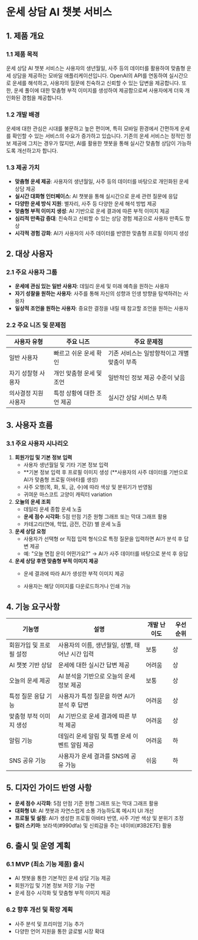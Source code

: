# **운세 상담 AI 챗봇 서비스**

## **1. 제품 개요**

### **1.1 제품 목적**

운세 상담 AI 챗봇 서비스는 사용자의 생년월일, 사주 등의 데이터를 활용하여 맞춤형 운세 상담을 제공하는 모바일 애플리케이션입니다. OpenAI의 API를 연동하여 실시간으로 운세를 해석하고, 사용자의 질문에 친숙하고 신뢰할 수 있는 답변을 제공합니다. 또한, 운세 풀이에 대한 맞춤형 부적 이미지를 생성하여 제공함으로써 사용자에게 더욱 개인화된 경험을 제공합니다.

### **1.2 개발 배경**

운세에 대한 관심은 시대를 불문하고 높은 편이며, 특히 모바일 환경에서 간편하게 운세를 확인할 수 있는 서비스의 수요가 증가하고 있습니다. 기존의 운세 서비스는 정적인 정보 제공에 그치는 경우가 많지만, AI를 활용한 챗봇을 통해 실시간 맞춤형 상담이 가능하도록 개선하고자 합니다.

### **1.3 제공 가치**

- **맞춤형 운세 제공**: 사용자의 생년월일, 사주 등의 데이터를 바탕으로 개인화된 운세 상담 제공
- **실시간 대화형 인터페이스**: AI 챗봇을 통해 실시간으로 운세 관련 질문에 응답
- **다양한 운세 방식 지원**: 별자리, 사주 등 다양한 운세 해석 방법 제공
- **맞춤형 부적 이미지 생성**: AI 기반으로 운세 결과에 따른 부적 이미지 제공
- **심리적 만족감 증대**: 친숙하고 신뢰할 수 있는 상담 경험 제공으로 사용자 만족도 향상
- **시각적 경험 강화**: AI가 사용자의 사주 데이터를 반영한 맞춤형 프로필 이미지 생성

## **2. 대상 사용자**

### **2.1 주요 사용자 그룹**

- **운세에 관심 있는 일반 사용자**: 데일리 운세 및 미래 예측을 원하는 사용자
- **자기 성찰을 원하는 사용자**: 사주를 통해 자신의 성향과 인생 방향을 탐색하려는 사용자
- **일상적 조언을 원하는 사용자**: 중요한 결정을 내릴 때 참고할 조언을 원하는 사용자

### **2.2 주요 니즈 및 문제점**

| 사용자 유형      | 주요 니즈           | 주요 문제점                   |
| ----------- | --------------- | ------------------------ |
| 일반 사용자      | 빠르고 쉬운 운세 확인    | 기존 서비스는 일방향적이고 개별 맞춤이 부족 |
| 자기 성찰형 사용자  | 개인 맞춤형 운세 및 조언  | 일반적인 정보 제공 수준이 낮음        |
| 의사결정 지원 사용자 | 특정 상황에 대한 조언 제공 | 실시간 상담 서비스 부족            |

## **3. 사용자 흐름**

### **3.1 주요 사용자 시나리오**

1. **회원가입 및 기본 정보 입력**
   - 사용자 생년월일 및 기타 기본 정보 입력
   - \*\*기본 정보 입력 후 프로필 이미지 생성 (\*\*사용자의 사주 데이터를 기반으로 AI가 맞춤형 프로필 아바타를 생성)
   - 사주 오행(목, 화, 토, 금, 수)에 따라 색상 및 분위기가 반영됨
   - 귀여운 마스코트 고양이 캐릭터 variation 
2. **오늘의 운세 조회**
   - 데일리 운세 종합 운세 노출 
   - **운세 점수 시각화**: 5점 만점 기준 원형 그래프 또는 막대 그래프 활용
   - 카테고리(연애, 학업, 금전, 건강) 별 운세 노출
3. **운세 상담 요청**
   - 사용자가 선택형 or 직접 입력 형식으로 특정 질문을 입력하면 AI가 분석 후 답변 제공
   - 예: "오늘 면접 운이 어떤가요?" → AI가 사주 데이터를 바탕으로 분석 후 응답
4. **운세 상담 후엔 맞춤형 부적 이미지 제공**
   - 운세 결과에 따라 AI가 생성한 부적 이미지 제공

   - 사용자는 해당 이미지를 다운로드하거나 인쇄 가능



## **4. 기능 요구사항**

| 기능명           | 설명                           | 개발 난이도 | 우선순위 |
| ------------- | ---------------------------- | ------ | ---- |
| 회원가입 및 프로필 설정 | 사용자의 이름, 생년월일, 성별, 태어난 시간 입력 | 보통     | 상    |
| AI 챗봇 기반 상담   | 운세에 대한 실시간 답변 제공             | 어려움    | 상    |
| 오늘의 운세 제공     | AI 분석을 기반으로 오늘의 운세 정보 제공     | 보통     | 상    |
| 특정 질문 응답 기능   | 사용자가 특정 질문을 하면 AI가 분석 후 답변   | 어려움    | 상    |
| 맞춤형 부적 이미지 생성 | AI 기반으로 운세 결과에 따른 부적 제공      | 어려움    | 상    |
| 알림 기능         | 데일리 운세 알림 및 특별 운세 이벤트 알림 제공  | 어려움    | 하    |
| SNS 공유 기능     | 사용자가 운세 결과를 SNS에 공유 가능       | 쉬움     | 하    |

## **5. 디자인 가이드 반영 사항**

- **운세 점수 시각화**: 5점 만점 기준 원형 그래프 또는 막대 그래프 활용
- **대화형 UI**: AI 챗봇과 자연스럽게 소통 가능하도록 메시지 UI 개선
- **프로필 및 설정**: AI가 생성한 프로필 아바타 반영, 사주 기반 색상 및 분위기 조정
- **컬러 스키마**: 보라색(#990dfa) 및 신뢰감을 주는 네이비(#3B2E7E) 활용

## **6. 출시 및 운영 계획**

### **6.1 MVP (최소 기능 제품) 출시**

- AI 챗봇을 통한 기본적인 운세 상담 기능 제공
- 회원가입 및 기본 정보 저장 기능 구현
- 운세 점수 시각화 및 맞춤형 부적 이미지 제공

### **6.2 향후 개선 및 확장 계획**

- 사주 분석 및 프리미엄 기능 추가
- 다양한 언어 지원을 통한 글로벌 시장 확대

